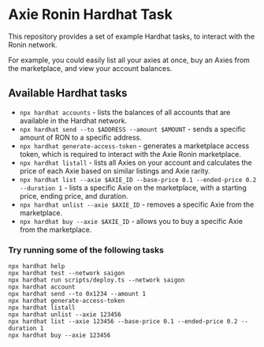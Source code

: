 # Axie Ronin Hardhat Task

This repository provides a set of example Hardhat tasks, to interact with the Ronin network.

For example, you could easily list all your axies at once, buy an Axies from the marketplace, and view your account balances.

## Available Hardhat tasks

- `npx hardhat accounts` - lists the balances of all accounts that are available in the Hardhat network.
- `npx hardhat send --to $ADDRESS --amount $AMOUNT` - sends a specific amount of RON to a specific address.
- `npx hardhat generate-access-token` - generates a marketplace access token, which is required to interact with the Axie Ronin marketplace.
- `npx hardhat listall` - lists all Axies on your account and calculates the price of each Axie based on similar listings and Axie rarity.
- `npx hardhat list --axie $AXIE_ID --base-price 0.1 --ended-price 0.2 --duration 1` - lists a specific Axie on the marketplace, with a starting price, ending price, and duration.
- `npx hardhat unlist --axie $AXIE_ID` - removes a specific Axie from the marketplace.
- `npx hardhat buy --axie $AXIE_ID` - allows you to buy a specific Axie from the marketplace.

### Try running some of the following tasks

```shell
npx hardhat help
npx hardhat test --network saigon
npx hardhat run scripts/deploy.ts --network saigon
npx hardhat account
npx hardhat send --to 0x1234 --amount 1
npx hardhat generate-access-token
npx hardhat listall
npx hardhat unlist --axie 123456
npx hardhat list --axie 123456 --base-price 0.1 --ended-price 0.2 --duration 1
npx hardhat buy --axie 123456
```
